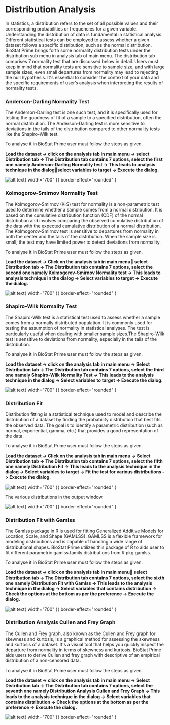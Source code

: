 # Distribution Analysis

In statistics, a distribution refers to the set of all possible values and their corresponding probabilities or frequencies for a given variable. Understanding the distribution of data is fundamental in statistical analysis. Different statistical tests can be employed to assess whether a given dataset follows a specific distribution, such as the normal distribution. BioStat Prime brings forth some normality distribution tests under the distribution sub menu in analysis tab of main menu. The distribution tab comprises 7 normality test that are discussed below in detail. Users must keep in mind that normality tests are sensitive to sample size, and with large sample sizes, even small departures from normality may lead to rejecting the null hypothesis. It's essential to consider the context of your data and the specific requirements of user’s analysis when interpreting the results of normality tests.

### Anderson-Darling Normality Test

The Anderson-Darling test is one such test, and it is specifically used for testing the goodness of fit of a sample to a specified distribution, often the normal distribution. The Anderson-Darling test is more sensitive to deviations in the tails of the distribution compared to other normality tests like the Shapiro-Wilk test.

To analyse it in BioStat Prime user must follow the steps as given.

__Load the dataset -> click on the analysis tab in main menu -> select Distribution tab -> The Distribution tab contains 7 options, select the first one namely Anderson-Darling Normality test -> This leads to analysis technique in the dialogselect variables to target -> Execute the dialog.__

![alt text](screenshots/image102.png){ width="700" }{ border-effect="rounded" }

### Kolmogorov-Smirnov Normality Test

The Kolmogorov-Smirnov (K-S) test for normality is a non-parametric test used to determine whether a sample comes from a normal distribution. It is based on the cumulative distribution function (CDF) of the normal distribution and involves comparing the observed cumulative distribution of the data with the expected cumulative distribution of a normal distribution. The Kolmogorov-Smirnov test is sensitive to departures from normality in both the center and the tails of the distribution. When the sample size is small, the test may have limited power to detect deviations from normality.

To analyse it in BioStat Prime user must follow the steps as given.

__Load the dataset -> Click on the analysis tab in main menu select Distribution tab -> The Distribution tab contains 7 options, select the second one namely Kolmogorov-Smirnov Normality test -> This leads to analysis technique in the dialog -> Select variables to target -> Execute the dialog.__

![alt text](screenshots/image103.png){ width="700" }{ border-effect="rounded" }

### Shapiro-Wilk Normality Test

The Shapiro-Wilk test is a statistical test used to assess whether a sample comes from a normally distributed population. It is commonly used for testing the assumption of normality in statistical analyses. The test is particularly useful when dealing with smaller sample sizes.The Shapiro-Wilk test is sensitive to deviations from normality, especially in the tails of the distribution.

To analyse it in BioStat Prime user must follow the steps as given.

__Load the dataset -> click on the analysis tab in main menu -> Select Distribution tab -> The Distribution tab contains 7 options, select the third one namely Shapiro-Wilk Normality Test -> This leads to the analysis technique in the dialog -> Select variables to target -> Execute the dialog.__

![alt text](screenshots/image104.png){ width="700" }{ border-effect="rounded" }

### Distribution Fit

Distribution fitting is a statistical technique used to model and describe the distribution of a dataset by finding the probability distribution that best fits the observed data. The goal is to identify a parametric distribution (such as normal, exponential, gamma, etc.) that provides a good representation of the data.

To analyse it in BioStat Prime user must follow the steps as given.

__Load the dataset -> Click on the analysis tab in main menu -> Select Distribution tab -> The Distribution tab contains 7 options, select the fifth one namely Distribution Fit -> This leads to the analysis technique in the dialog -> Select variables to target -> Fit the test for various distributions -> Execute the dialog.__

![alt text](screenshots/image105.png){ width="700" }{ border-effect="rounded" }

The various distributions in the output window.

![alt text](screenshots/image106.png){ width="700" }{ border-effect="rounded" }

### Distribution Fit with Gamlss

The Gamlss package in R is used for fitting Generalized Additive Models for Location, Scale, and Shape (GAMLSS). GAMLSS is a flexible framework for modeling distributions and is capable of handling a wide range of distributional shapes. BioStat Prime utilizes this package of R to aids user to fit different parametric gamlss.family distributions from R pkg gamlss.

To analyse it in BioStat Prime user must follow the steps as given.

__Load the dataset -> click on the analysis tab in main menu select Distribution tab -> The Distribution tab contains 7 options, select the sixth one namely Distribution Fit with Gamlss -> This leads to the analysis technique in the dialog -> Select variables that contains distribution -> Check the options at the bottom as per the preference -> Execute the dialog.__

![alt text](screenshots/image107.png){ width="700" }{ border-effect="rounded" }

### Distribution Analysis Cullen and Frey Graph

The Cullen and Frey graph, also known as the Cullen and Frey graph for skewness and kurtosis, is a graphical method for assessing the skewness and kurtosis of a dataset. It's a visual tool that helps you quickly inspect the departure from normality in terms of skewness and kurtosis. BioStat Prime aids users to derive Cullen and frey graph with descriptive of an empirical distribution of a non-censored data.

To analyse it in BioStat Prime user must follow the steps as given.

__Load the dataset -> click on the analysis tab in main menu -> Select Distribution tab -> The Distribution tab contains 7 options, select the seventh one namely Distribution Analysis Cullen and Frey Graph -> This leads to the analysis technique in the dialog -> Select variables that contains distribution -> Check the options at the bottom as per the preference -> Execute the dialog.__

![alt text](screenshots/image108.png){ width="700" }{ border-effect="rounded" }
